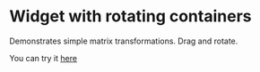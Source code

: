 # Widget with rotating containers

Demonstrates simple matrix transformations. Drag and rotate.

You can try it [here](https://sonarct.github.io/carousel)
